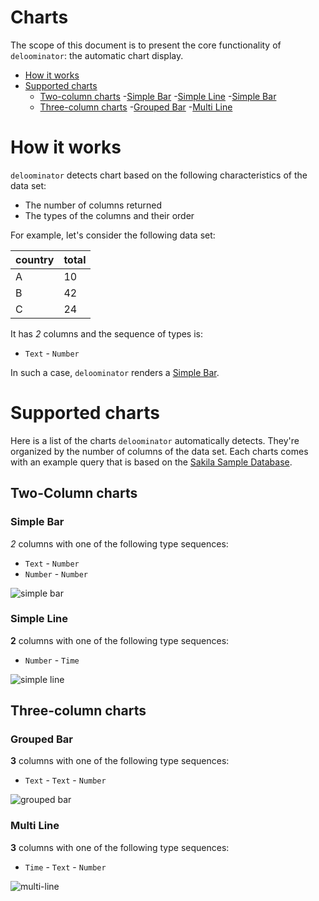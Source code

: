 # Charts

The scope of this document is to present the core functionality of
`deloominator`: the automatic chart display.

- [How it works](#how-it-works)
- [Supported charts](#supported-charts)
  - [Two-column charts](#two-column-charts)
    -[Simple Bar](#simple-bar)
    -[Simple Line](#simple-line)
    -[Simple Bar](#simple-bar)
  - [Three-column charts](#three-column-charts)
    -[Grouped Bar](#grouped-bar)
    -[Multi Line](#Multi-line)

# How it works

`deloominator` detects chart based on the following characteristics of the data
set:

- The number of columns returned
- The types of the columns and their order

For example, let's consider the following data set:

| country | total |
|---------|-------|
| A       | 10    |
| B       | 42    |
| C       | 24    |

It has *2* columns and the sequence of types is:

- `Text` - `Number`

In such a case, `deloominator` renders a [Simple Bar](#simple-bar).

# Supported charts

Here is a list of the charts `deloominator` automatically detects. They're
organized by the number of columns of the data set. Each charts comes with an
example query that is based on the [Sakila Sample
Database](https://dev.mysql.com/doc/sakila/en/).

## Two-Column charts

### Simple Bar

*2* columns with one of the following type sequences:

- `Text`   - `Number`
- `Number` - `Number`

![simple bar](/img/simple-bar.png)

### Simple Line

**2** columns with one of the following type sequences:

- `Number` - `Time`

![simple line](/img/simple-line.png)

## Three-column charts

### Grouped Bar

**3** columns with one of the following type sequences:

- `Text` - `Text` - `Number`

![grouped bar](/img/grouped-bar.png)

### Multi Line

**3** columns with one of the following type sequences:

- `Time` - `Text` - `Number`

![multi-line](/img/multi-line.png)
